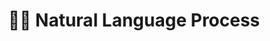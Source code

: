 ---
title: "🤖📖 Natural Language Process"
permalink: /nlp/
layout: category
author_profile: false
taxonomy: NLP
---